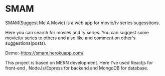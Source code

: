 # SMAM
SMAM(Suggest Me A Movie) is a web app for movie/tv series sugesstions.

Here you can search for movies and tv series. You can suggest some movie/tv series to others and also like and comment on other's suggestions(posts).

Demo:-https://smam.herokuapp.com/

This project is based on MERN development. Here I've used Reactjs for front-end , NodeJs/Express for backend and MongoDB for database.
